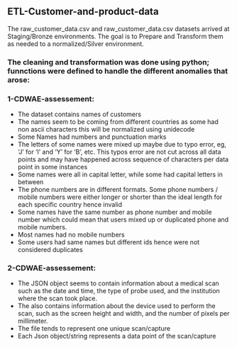 ## ETL-Customer-and-product-data

The raw_customer_data.csv and raw_customer_data.csv datasets arrived at Staging/Bronze environments. The goal is to Prepare and Transform them as needed to a normalized/Silver environment.

### The cleaning and transformation was done using python; funnctions were defined to handle the different anomalies that arose:

### 1-CDWAE-assessement:
- The dataset contains names of customers
- The names seem to be coming from different countries as some had non ascii characters this will be normalized using unidecode
- Some Names had numbers and punctuation marks
- The letters of some names were mixed up maybe due to typo error, eg, ‘J’ for ‘I’ and ‘Y’ for ‘B’, etc. This typos error are not cut across all data points and may have happened across sequence of characters per data point in some instances
- Some names were all in capital letter, while some had capital letters in between
- The phone numbers are in different formats. Some phone numbers / mobile numbers were either longer or shorter than the ideal length for each specific country hence invalid
- Some names have the same number as phone number and mobile number which could mean that users mixed up or duplicated phone and mobile numbers.
- Most names had no mobile numbers
- Some users had same names but different ids hence were not considered duplicates
  
### 2-CDWAE-assessement:
- The JSON object seems to contain information about a medical scan such as the date and time, the type of probe used, and the institution where the scan took place.
- The also contains information about the device used to perform the scan, such as the screen height and width, and the number of pixels per millimeter.
- The file tends to represent one unique scan/capture
- Each Json object/string represents a data point of the scan/capture

